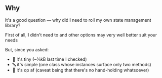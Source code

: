 ## Why

It's a good question — why did I need to roll my own state management library?

First of all, I didn't need to and other options may very well better suit your needs

But, since you asked:
- 🐣 it's tiny (~⅓kB last time I checked) 
- 🔤 it's simple (one class whose instances surface only two methods)
- 🚀 it's op af (caveat being that there's no hand-holding whatsoever)
